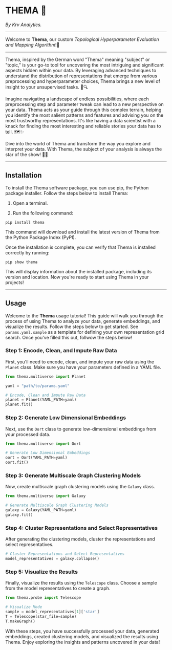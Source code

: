# THEMA 🔮 
*By Krv Analytics.*

---

Welcome to **Thema**, our custom *Topological Hyperparameter Evaluation and Mapping Algorithm*!🌟

---

Thema, inspired by the German word "Thema" meaning "subject" or "topic," is your go-to tool for uncovering the most intriguing and significant aspects hidden within your data. By leveraging advanced techniques to understand the distribution of representations that emerge from various preprocessing and hyperparameter choices, Thema brings a new level of insight to your unsupervised tasks. 🧠🔍

Imagine navigating a landscape of endless possibilities, where each preprocessing step and parameter tweak can lead to a new perspective on your data. Thema acts as your guide through this complex terrain, helping you identify the most salient patterns and features and advising you on the most trustworthy representations. It's like having a data scientist with a knack for finding the most interesting and reliable stories your data has to tell. 🗺️✨

Dive into the world of Thema and transform the way you explore and interpret your data. With Thema, the subject of your analysis is always the star of the show! 🌠🚀

---
## Installation
To install the Thema software package, you can use pip, the Python package installer. Follow the steps below to install Thema:

1. Open a terminal.

2. Run the following command:

```
pip install thema
```
   
This command will download and install the latest version of Thema from the Python Package Index (PyPI).

Once the installation is complete, you can verify that Thema is installed correctly by running:

```
pip show thema
```

This will display information about the installed package, including its version and location. Now you're ready to start using Thema in your projects!

---
## Usage


Welcome to the **Thema** usage tutorial! This guide will walk you through the process of using Thema to analyze your data, generate embeddings, and visualize the results. Follow the steps below to get started. See `params.yaml.sample` as a template for defining your own representation grid search. Once you've filled this out, follwow the steps below!

### Step 1: Encode, Clean, and Impute Raw Data

First, you'll need to encode, clean, and impute your raw data using the `Planet` class. Make sure you have your parameters defined in a YAML file.

```python
from thema.multiverse import Planet

yaml = "path/to/params.yaml"

# Encode, Clean and Impute Raw Data
planet = Planet(YAML_PATH=yaml)
planet.fit()
```

### Step 2: Generate Low Dimensional Embeddings

Next, use the `Oort` class to generate low-dimensional embeddings from your processed data.

```python
from thema.multiverse import Oort

# Generate Low Dimensional Embeddings
oort = Oort(YAML_PATH=yaml)
oort.fit()
```

### Step 3: Generate Multiscale Graph Clustering Models

Now, create multiscale graph clustering models using the `Galaxy` class.

```python
from thema.multiverse import Galaxy

# Generate Multiscale Graph Clustering Models
galaxy = Galaxy(YAML_PATH=yaml)
galaxy.fit()
```

### Step 4: Cluster Representations and Select Representatives

After generating the clustering models, cluster the representations and select representatives.

```python
# Cluster Representations and Select Representatives
model_representatives = galaxy.collapse()
```

### Step 5: Visualize the Results

Finally, visualize the results using the `Telescope` class. Choose a sample from the model representatives to create a graph.

```python
from thema.probe import Telescope

# Visualize Mode
sample = model_representatives[1]['star']
T = Telescope(star_file=sample)
T.makeGraph()
```

With these steps, you have successfully processed your data, generated embeddings, created clustering models, and visualized the results using Thema. Enjoy exploring the insights and patterns uncovered in your data!
